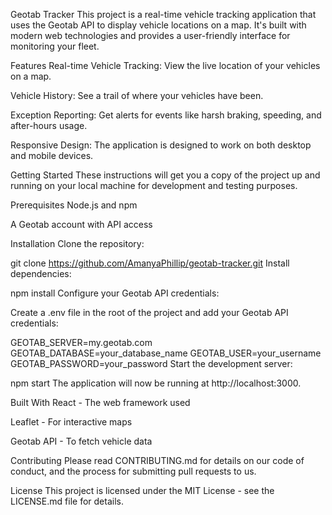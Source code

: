 Geotab Tracker
This project is a real-time vehicle tracking application that uses the Geotab API to display vehicle locations on a map. It's built with modern web technologies and provides a user-friendly interface for monitoring your fleet.

Features
Real-time Vehicle Tracking: View the live location of your vehicles on a map.

Vehicle History: See a trail of where your vehicles have been.

Exception Reporting: Get alerts for events like harsh braking, speeding, and after-hours usage.

Responsive Design: The application is designed to work on both desktop and mobile devices.

Getting Started
These instructions will get you a copy of the project up and running on your local machine for development and testing purposes.

Prerequisites
Node.js and npm

A Geotab account with API access

Installation
Clone the repository:

git clone https://github.com/AmanyaPhillip/geotab-tracker.git
Install dependencies:

npm install
Configure your Geotab API credentials:

Create a .env file in the root of the project and add your Geotab API credentials:

GEOTAB_SERVER=my.geotab.com
GEOTAB_DATABASE=your_database_name
GEOTAB_USER=your_username
GEOTAB_PASSWORD=your_password
Start the development server:

npm start
The application will now be running at http://localhost:3000.

Built With
React - The web framework used

Leaflet - For interactive maps

Geotab API - To fetch vehicle data

Contributing
Please read CONTRIBUTING.md for details on our code of conduct, and the process for submitting pull requests to us.

License
This project is licensed under the MIT License - see the LICENSE.md file for details.